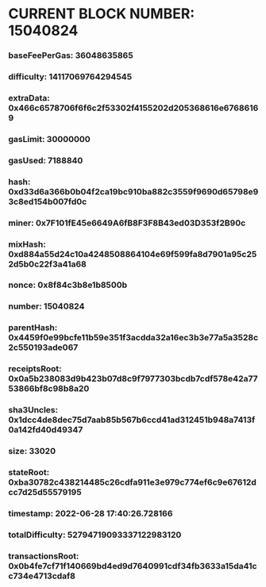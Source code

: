 # CURRENT BLOCK NUMBER: 15040824

### baseFeePerGas: 36048635865
### difficulty: 14117069764294545
### extraData: 0x466c6578706f6f6c2f53302f4155202d205368616e67686169
### gasLimit: 30000000
### gasUsed: 7188840
### hash: 0xd33d6a366b0b04f2ca19bc910ba882c3559f9690d65798e93c8ed154b007fd0c
### miner: 0x7F101fE45e6649A6fB8F3F8B43ed03D353f2B90c
### mixHash: 0xd884a55d24c10a4248508864104e69f599fa8d7901a95c252d5b0c22f3a41a68
### nonce: 0x8f84c3b8e1b8500b
### number: 15040824
### parentHash: 0x4459f0e99bcfe11b59e351f3acdda32a16ec3b3e77a5a3528c2c550193ade067
### receiptsRoot: 0x0a5b238083d9b423b07d8c9f7977303bcdb7cdf578e42a7753866bf8c98b8a20
### sha3Uncles: 0x1dcc4de8dec75d7aab85b567b6ccd41ad312451b948a7413f0a142fd40d49347
### size: 33020
### stateRoot: 0xba30782c438214485c26cdfa911e3e979c774ef6c9e67612dcc7d25d55579195
### timestamp: 2022-06-28 17:40:26.728166
### totalDifficulty: 52794719093337122983120
### transactionsRoot: 0x0b4fe7cf71f140669bd4ed9d7640991cdf34fb3633a15da41cc734e4713cdaf8
